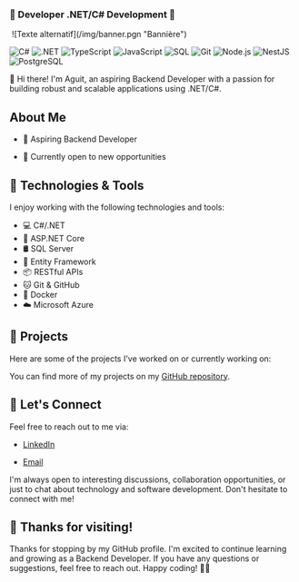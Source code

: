 ### 🌱 Developer .NET/C# Development 🌱

 <img src="[image.jpg](https://media.licdn.com/dms/image/D4E16AQG2SYvfQTj3jA/profile-displaybackgroundimage-shrink_350_1400/0/1702829923554?e=1708560000&v=beta&t=oIHrVPjYte2zvN4Us3hIHg_xxQUbGqE0nshuT0VhAEk)" alt="" />
 ![Texte alternatif](/img/banner.pgn "Bannière")

![C#](https://img.shields.io/badge/-C%23-239120?style=for-the-badge&logo=c-sharp&logoColor=white)
![.NET](https://img.shields.io/badge/-.NET-512BD4?style=for-the-badge&logo=.net&logoColor=white)
![TypeScript](https://img.shields.io/badge/-TypeScript-3178C6?style=for-the-badge&logo=typescript&logoColor=white)
![JavaScript](https://img.shields.io/badge/-JavaScript-F7DF1E?style=for-the-badge&logo=javascript&logoColor=black)
![SQL](https://img.shields.io/badge/-SQL-4479A1?style=for-the-badge&logo=postgresql&logoColor=white)
![Git](https://img.shields.io/badge/-Git-F05032?style=for-the-badge&logo=git&logoColor=white)
![Node.js](https://img.shields.io/badge/-Node.js-339933?style=for-the-badge&logo=nodedotjs&logoColor=white)
![NestJS](https://img.shields.io/badge/-NestJS-E0234E?style=for-the-badge&logo=nestjs&logoColor=white)
![PostgreSQL](https://img.shields.io/badge/-PostgreSQL-4169E1?style=for-the-badge&logo=postgresql&logoColor=white)

👋 Hi there! I'm Aguit, an aspiring Backend Developer with a passion for building robust and scalable applications using .NET/C#.

## About Me

- 🌟 Aspiring Backend Developer
<!-- - 🎓 [Your Educational Background] -->
- 💼 Currently open to new opportunities

## 🔧 Technologies & Tools

I enjoy working with the following technologies and tools:

- 💻 C#/.NET
- 🚀 ASP.NET Core
- 🛢️ SQL Server
- 🧪 Entity Framework
- 📦 RESTful APIs
- 🐱 Git & GitHub
- 🧩 Docker
- ☁️ Microsoft Azure

## 🌱 Projects

Here are some of the projects I've worked on or currently working on:

<!-- - [Project 1: Description and link]
- [Project 2: Description and link]
- [Project 3: Description and link] -->

You can find more of my projects on my [GitHub repository](https://github.com/aguitinan).

<!-- ## 📚 Blog

I occasionally write about my experiences, projects, and tech-related topics. Check out my latest blog posts:

- [Blog Post 1: Title and link]
- [Blog Post 2: Title and link]
- [Blog Post 3: Title and link] -->

## 💬 Let's Connect

Feel free to reach out to me via:

- [LinkedIn](https://www.linkedin.com/in/aguitinan)
<!-- - [Twitter](https://twitter.com/yourtwitterhandle) -->
- [Email](mailto:aguit.inan@gmail.com)

I'm always open to interesting discussions, collaboration opportunities, or just to chat about technology and software development. Don't hesitate to connect with me!

## 🙏 Thanks for visiting!

Thanks for stopping by my GitHub profile. I'm excited to continue learning and growing as a Backend Developer. If you have any questions or suggestions, feel free to reach out. Happy coding! 👨‍💻
